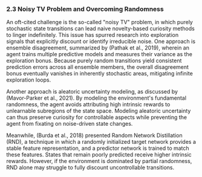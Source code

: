 ### 2.3 Noisy TV Problem and Overcoming Randomness

An oft-cited challenge is the so-called "noisy TV" problem, in which purely stochastic state transitions can lead naive novelty-based curiosity methods to linger indefinitely. This issue has spurred research into exploration signals that explicitly discount or identify irreducible noise. One approach is ensemble disagreement, summarized by (Pathak et al., 2019), wherein an agent trains multiple predictive models and measures their variance as the exploration bonus. Because purely random transitions yield consistent prediction errors across all ensemble members, the overall disagreement bonus eventually vanishes in inherently stochastic areas, mitigating infinite exploration loops.

Another approach is aleatoric uncertainty modeling, as discussed by (Mavor-Parker et al., 2021). By modeling the environment's fundamental randomness, the agent avoids attributing high intrinsic rewards to unlearnable subregions of the state space. Modeling aleatoric uncertainty can thus preserve curiosity for controllable aspects while preventing the agent from fixating on noise-driven state changes.

Meanwhile, (Burda et al., 2018) presented Random Network Distillation (RND), a technique in which a randomly initialized target network provides a stable feature representation, and a predictor network is trained to match these features. States that remain poorly predicted receive higher intrinsic rewards. However, if the environment is dominated by partial randomness, RND alone may struggle to fully discount uncontrollable transitions.
